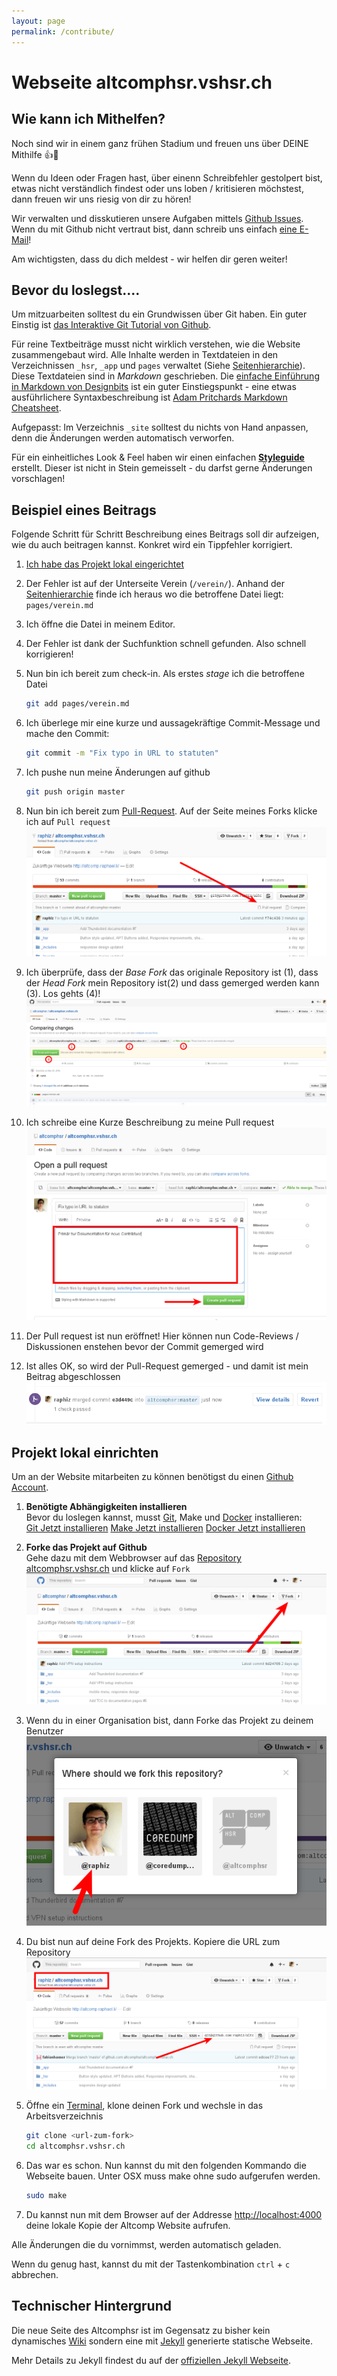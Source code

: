 ```yaml
---
layout: page
permalink: /contribute/
---
```


# Webseite altcomphsr.vshsr.ch

## Wie kann ich Mithelfen?
Noch sind wir in einem ganz frühen Stadium und freuen uns über DEINE Mithilfe :thumbsup::tada:

Wenn du Ideen oder Fragen hast, über einenn Schreibfehler gestolpert bist, etwas nicht
verständlich findest oder uns loben / kritisieren möchstest, dann freuen wir uns riesig von dir zu hören!

Wir verwalten und disskutieren unsere Aufgaben mittels [Github Issues](https://github.com/openhsr/altcomphsr.vshsr.ch/issues).
Wenn du mit Github nicht vertraut bist, dann schreib uns einfach [eine E-Mail](mailto:altcomphsr@vshsr.ch)!

Am wichtigsten, dass du dich meldest - wir helfen dir geren weiter!

## Bevor du loslegst....
Um mitzuarbeiten solltest du ein Grundwissen über Git haben. Ein guter Einstig ist [das Interaktive Git Tutorial von Github](https://try.github.io/).

Für reine Textbeiträge musst nicht wirklich verstehen, wie die Website zusammengebaut wird.
Alle Inhalte werden in Textdateien in den Verzeichnissen ``_hsr``, ``_app`` und ``pages``
verwaltet (Siehe [Seitenhierarchie]('/styleguide/#seitenhierarchie')). Diese Textdateien sind in *Markdown* geschrieben. Die [einfache Einführung in Markdown von Designbits](http://www.designbits.de/artikel/markdown-eine-kleine-einfuehrung/) ist ein guter Einstiegspunkt - eine etwas ausführlichere Syntaxbeschreibung ist [Adam Pritchards Markdown Cheatsheet](https://github.com/adam-p/markdown-here/wiki/Markdown-Cheatsheet).

Aufgepasst: Im Verzeichnis ``_site`` solltest du nichts von Hand anpassen, denn die Änderungen werden automatisch verworfen.

Für ein einheitliches Look & Feel haben wir einen einfachen **[Styleguide](http://altcomphsr.vshsr.ch/styleguide/)** erstellt. Dieser ist nicht in Stein gemeisselt - du darfst gerne Änderungen vorschlagen!


## Beispiel eines Beitrags
Folgende Schritt für Schritt Beschreibung eines Beitrags soll dir aufzeigen,
wie du auch beitragen kannst. Konkret wird ein Tippfehler korrigiert.

1. [Ich habe das Projekt lokal eingerichtet](#projekt-lokal-einrichten)
2. Der Fehler ist auf der Unterseite Verein (`/verein/`). Anhand der [Seitenhierarchie]('/styleguide/#seitenhierarchie') finde ich heraus wo die betroffene Datei liegt: `pages/verein.md`
3. Ich öffne die Datei in meinem Editor.
4. Der Fehler ist dank der Suchfunktion schnell gefunden. Also schnell korrigieren!
5. Nun bin ich bereit zum check-in. Als erstes *stage* ich die betroffene Datei

    ```bash
    git add pages/verein.md
    ```
6. Ich überlege mir eine kurze und aussagekräftige Commit-Message und mache den Commit:

    ```bash
    git commit -m "Fix typo in URL to statuten"
    ```
7. Ich pushe nun meine Änderungen auf github

    ```bash
    git push origin master
    ```
8. Nun bin ich bereit zum [Pull-Request](https://help.github.com/articles/using-pull-requests/).
   Auf der Seite meines Forks klicke ich auf `Pull request` <br>
   ![Screenshot zum start eines Pull requests](/assets/contribute/beispiel_beitrag_1.png)
9. Ich überprüfe, dass der *Base Fork* das originale Repository ist (1), dass der *Head Fork*
   mein Repository ist(2) und dass gemerged werden kann (3). Los gehts (4)! <br>
   ![Screenshot zur Überprüfung des Pull requests](/assets/contribute/beispiel_beitrag_2.png)
10. Ich schreibe eine Kurze Beschreibung zu meine Pull request <br>
    ![Screenshot zur Beschreibung](/assets/contribute/beispiel_beitrag_3.png)
11. Der Pull request ist nun eröffnet! Hier können nun Code-Reviews / Diskussionen enstehen bevor
    der Commit gemerged wird
12. Ist alles OK, so wird der Pull-Request gemerged - und damit ist mein Beitrag abgeschlossen
    ![Screenshot - gemerged](/assets/contribute/beispiel_beitrag_4.png)


## Projekt lokal einrichten

Um an der Website mitarbeiten zu können benötigst du einen [Github Account](http://github.com/join).

1. **Benötigte Abhängigkeiten installieren**<br>
   Bevor du loslegen kannst, musst [Git](https://git-scm.com/), Make und [Docker](https://docs.docker.com/engine/installation/) installieren: <br>
   [Git Jetzt installieren](apt://git)
   [Make Jetzt installieren](apt://make)
   [Docker Jetzt installieren](apt://docker)
2. **Forke das Projekt auf Github**<br>
   Gehe dazu mit dem Webbrowser auf das [Repository altcomphsr.vshsr.ch](https://github.com/openhsr/altcomphsr.vshsr.ch) und klicke auf `Fork`<br>
   ![Screenshot zum Forken eines Projekts](/assets/contribute/projekt_einrichten_1.png)
3. Wenn du in einer Organisation bist, dann Forke das Projekt zu deinem Benutzer<br>
   ![Screenshot wohin geforkt werden soll](/assets/contribute/projekt_einrichten_2.png)
4. Du bist nun auf deine Fork des Projekts. Kopiere die URL zum Repository
   ![Screenshot des neu erstellten Forks](/assets/contribute/projekt_einrichten_3.png)
5. Öffne ein [Terminal](https://wiki.ubuntuusers.de/Terminal/), klone deinen Fork und wechsle in das Arbeitsverzeichnis

    ```bash
    git clone <url-zum-fork>
    cd altcomphsr.vshsr.ch
    ```
6. Das war es schon. Nun kannst du mit den folgenden Kommando die Webseite bauen. Unter OSX muss make ohne sudo aufgerufen werden.

    ```bash
    sudo make
    ```
7. Du kannst nun mit dem Browser auf der Addresse <http://localhost:4000> deine lokale Kopie der Altcomp Website aufrufen.

Alle Änderungen die du vornimmst, werden automatisch geladen.

Wenn du genug hast, kannst du mit der Tastenkombination ``ctrl`` + ``c`` abbrechen.

## Technischer Hintergrund
Die neue Seite des Altcomphsr ist im Gegensatz zu bisher kein dynamisches [Wiki](https://de.wikipedia.org/wiki/Wiki) sondern eine mit [Jekyll](http://jekyllrb.com) generierte statische Webseite.

Mehr Details zu Jekyll findest du auf der [offiziellen Jekyll Webseite](http://jekyllrb.com).
